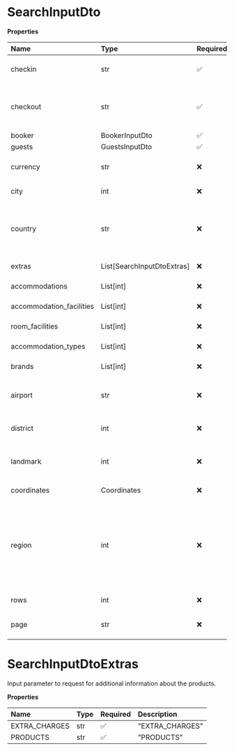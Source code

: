 # SearchInputDto

**Properties**

| Name                     | Type                       | Required | Description                                                                                                                                                                                                                                                                                                                                         |
| :----------------------- | :------------------------- | :------- | :-------------------------------------------------------------------------------------------------------------------------------------------------------------------------------------------------------------------------------------------------------------------------------------------------------------------------------------------------- |
| checkin                  | str                        | ✅       | The checkin date. Must be within 500 days in the future and in the format yyyy-mm-dd.                                                                                                                                                                                                                                                               |
| checkout                 | str                        | ✅       | The checkout date. Must be later than (checkin). Must be between 1 and 90 days after {checkin}. Must be within 500 days in the future and in the format yyyy-mm-dd.                                                                                                                                                                                 |
| booker                   | BookerInputDto             | ✅       | The booker's information.                                                                                                                                                                                                                                                                                                                           |
| guests                   | GuestsInputDto             | ✅       | The guest details for the request.                                                                                                                                                                                                                                                                                                                  |
| currency                 | str                        | ❌       | A three-letter code that uniquely identifies a monetary currency as defined by the ISO 4217 standard.                                                                                                                                                                                                                                               |
| city                     | int                        | ❌       | A signed integer number that uniquely identifies a city.                                                                                                                                                                                                                                                                                            |
| country                  | str                        | ❌       | A two-letter code that uniquely identifies a country. This code is defined by the ISO 3166-1 alpha-2 standard (ISO2) as described here: https://en.wikipedia.org/wiki/ISO_3166-1_alpha-2.                                                                                                                                                           |
| extras                   | List[SearchInputDtoExtras] | ❌       | Input parameter to request for additional information about the products.                                                                                                                                                                                                                                                                           |
| accommodations           | List[int]                  | ❌       | A signed integer number that uniquely identifies an accommodation property.                                                                                                                                                                                                                                                                         |
| accommodation_facilities | List[int]                  | ❌       | A signed integer number that uniquely identifies an accommodation facility.                                                                                                                                                                                                                                                                         |
| room_facilities          | List[int]                  | ❌       | A signed integer number that uniquely identifies a room facility.                                                                                                                                                                                                                                                                                   |
| accommodation_types      | List[int]                  | ❌       | A signed integer number that uniquely identifies an accommodation type.                                                                                                                                                                                                                                                                             |
| brands                   | List[int]                  | ❌       | A signed integer number that uniquely identifies a brand.                                                                                                                                                                                                                                                                                           |
| airport                  | str                        | ❌       | A three-letter code that uniquely identifies an airport as defined by the International Air Transport Association (IATA).                                                                                                                                                                                                                           |
| district                 | int                        | ❌       | A signed integer number that uniquely identifies a district. Typically, districts define known areas within a city.                                                                                                                                                                                                                                 |
| landmark                 | int                        | ❌       | A signed integer number that uniquely identifies a relevant geographical landmark, like a monument or a natural attraction.                                                                                                                                                                                                                         |
| coordinates              | Coordinates                | ❌       | Limit the result list to the specified coordinates.                                                                                                                                                                                                                                                                                                 |
| region                   | int                        | ❌       | A signed integer number that uniquely identifies a geographical region. Regions usually define official administrative areas within a country, but may also include multiple countries and in some cases un-official but popular designations for geographical areas. An example of a region that crosses multiple countries is the Alps in Europe. |
| rows                     | int                        | ❌       | The maximum number of results to return.                                                                                                                                                                                                                                                                                                            |
| page                     | str                        | ❌       | Pagination token used to retrieve the next page of results. Obtained from `next_page`.                                                                                                                                                                                                                                                              |

# SearchInputDtoExtras

Input parameter to request for additional information about the products.

**Properties**

| Name          | Type | Required | Description     |
| :------------ | :--- | :------- | :-------------- |
| EXTRA_CHARGES | str  | ✅       | "EXTRA_CHARGES" |
| PRODUCTS      | str  | ✅       | "PRODUCTS"      |

<!-- This file was generated by liblab | https://liblab.com/ -->
